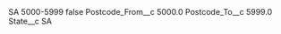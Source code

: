 <?xml version="1.0" encoding="UTF-8"?>
<CustomMetadata xmlns="http://soap.sforce.com/2006/04/metadata" xmlns:xsi="http://www.w3.org/2001/XMLSchema-instance" xmlns:xsd="http://www.w3.org/2001/XMLSchema">
    <label>SA 5000-5999</label>
    <protected>false</protected>
    <values>
        <field>Postcode_From__c</field>
        <value xsi:type="xsd:double">5000.0</value>
    </values>
    <values>
        <field>Postcode_To__c</field>
        <value xsi:type="xsd:double">5999.0</value>
    </values>
    <values>
        <field>State__c</field>
        <value xsi:type="xsd:string">SA</value>
    </values>
</CustomMetadata>
